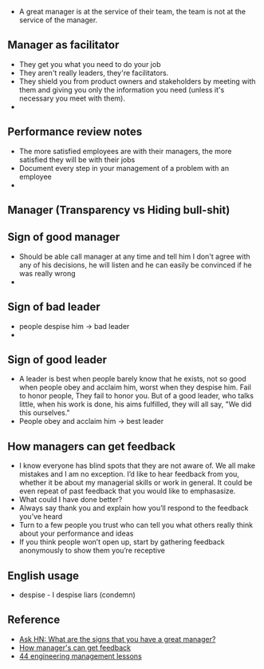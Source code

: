 * A great manager is at the service of their team, the team is not at the service of the manager.

## Manager as facilitator

* They get you what you need to do your job
* They aren't really leaders, they're facilitators.
* They shield you from product owners and stakeholders by meeting with them and giving you only the information you need (unless it's necessary you meet with them).
* 

## Performance review notes

* The more satisfied employees are with their managers, the more satisfied they will be with their jobs
* Document every step in your management of a problem with an employee
* 

## Manager (Transparency vs Hiding bull-shit)


## Sign of good manager

* Should be able call manager at any time and tell him I don't agree with any of his decisions, he will listen and he can easily be convinced if he was really wrong
* 


## Sign of bad leader

* people despise him -> bad leader
* 


## Sign of good leader

* A leader is best when people barely know that he exists, not so good when people obey and acclaim him, worst when they despise him. Fail to honor people, They fail to honor you. But of a good leader, who talks little, when his work is done, his aims fulfilled, they will all say, "We did this ourselves."
* People obey and acclaim him -> best leader


## How managers can get feedback

* I know everyone has blind spots that they are not aware of. We all make mistakes and I am no exception. I’d like to hear feedback from you, whether it be about my managerial skills or work in general. It could be even repeat of past feedback that you would like to emphasasize.
* What could I have done better?
* Always say thank you and explain how you’ll respond to the feedback you’ve heard
* Turn to a few people you trust who can tell you what others really think about your performance and ideas
* If you think people won’t open up, start by gathering feedback anonymously to show them you’re receptive


## English usage

* despise - I despise liars (condemn)

## Reference

* [Ask HN: What are the signs that you have a great manager?](https://news.ycombinator.com/item?id=20230133)
* [How manager's can get feedback](https://www.impraise.com/blog/how-managers-get-upward-feedback-from-their-team)
* [44 engineering management lessons](https://www.defmacro.org/2014/10/03/engman.html)